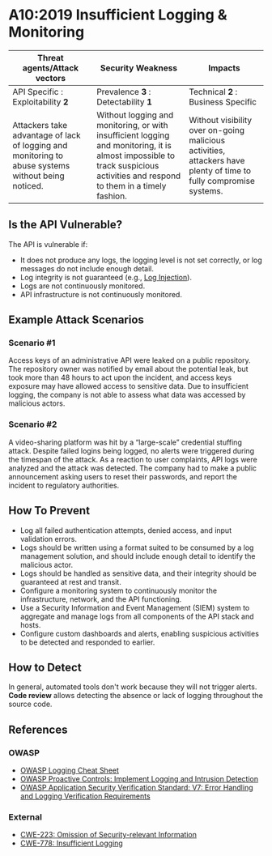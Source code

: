 A10:2019 Insufficient Logging & Monitoring
==========================================

| Threat agents/Attack vectors | Security Weakness | Impacts |
| - | - | - |
| API Specific : Exploitability **2** | Prevalence **3** : Detectability **1** | Technical **2** : Business Specific |
| Attackers take advantage of lack of logging and monitoring to abuse systems without being noticed. | Without logging and monitoring, or with insufficient logging and monitoring, it is almost impossible to track suspicious activities and respond to them in a timely fashion. | Without visibility over on-going malicious activities, attackers have plenty of time to fully compromise systems. |

## Is the API Vulnerable?

The API is vulnerable if:

* It does not produce any logs, the logging level is not set correctly, or log
  messages do not include enough detail.
* Log integrity is not guaranteed (e.g., [Log Injection][1]).
* Logs are not continuously monitored.
* API infrastructure is not continuously monitored.

## Example Attack Scenarios

### Scenario #1

Access keys of an administrative API were leaked on a public repository. The
repository owner was notified by email about the potential leak, but took more
than 48 hours to act upon the incident, and access keys exposure may have
allowed access to sensitive data. Due to insufficient logging, the company is
not able to assess what data was accessed by malicious actors.

### Scenario #2

A video-sharing platform was hit by a “large-scale” credential stuffing attack.
Despite failed logins being logged, no alerts were triggered during the timespan
of the attack. As a reaction to user complaints, API logs were analyzed and the
attack was detected. The company had to make a public announcement asking users
to reset their passwords, and report the incident to regulatory authorities.

## How To Prevent

* Log all failed authentication attempts, denied access, and input validation
  errors.
* Logs should be written using a format suited to be consumed by a log
  management solution, and should include enough detail to identify the
  malicious actor.
* Logs should be handled as sensitive data, and their integrity should be
  guaranteed at rest and transit.
* Configure a monitoring system to continuously monitor the infrastructure,
  network, and the API functioning.
* Use a Security Information and Event Management (SIEM) system to aggregate and
  manage logs from all components of the API stack and hosts.
* Configure custom dashboards and alerts, enabling suspicious activities to be
  detected and responded to earlier.

## How to Detect

In general, automated tools don't work because they will not trigger alerts.
**Code review** allows detecting the absence or lack of logging throughout the
source code.

## References

### OWASP

* [OWASP Logging Cheat Sheet][2]
* [OWASP Proactive Controls: Implement Logging and Intrusion Detection][3]
* [OWASP Application Security Verification Standard: V7: Error Handling and
  Logging Verification Requirements][4]

### External

* [CWE-223: Omission of Security-relevant Information][5]
* [CWE-778: Insufficient Logging][6]

[1]: https://www.owasp.org/index.php/Log_Injection
[2]: https://www.owasp.org/index.php/Logging_Cheat_Sheet
[3]: https://www.owasp.org/index.php/OWASP_Proactive_Controls
[4]: https://github.com/OWASP/ASVS/blob/master/4.0/en/0x15-V7-Error-Logging.md
[5]: https://cwe.mitre.org/data/definitions/223.html
[6]: https://cwe.mitre.org/data/definitions/778.html
